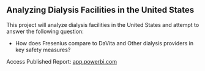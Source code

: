 ## Analyzing Dialysis Facilities in the United States

This project will analyze dialysis facilities in the United States and attempt to answer the following question: 
 - How does Fresenius compare to DaVita and Other dialysis providers in key safety measures?

Access Published Report: [app.powerbi.com](https://app.powerbi.com/view?r=eyJrIjoiMzk1Y2U4ZTQtZjdlNS00MDFhLTkxN2QtMmJkOGM5NzMwNGQwIiwidCI6IjNjOTM5MDNhLTdhOTgtNGNhYS1hZGU0LTQxNGZhODY4ZWNjYiJ9&pageName=ReportSectiond6722bc48b8b814373e7)
